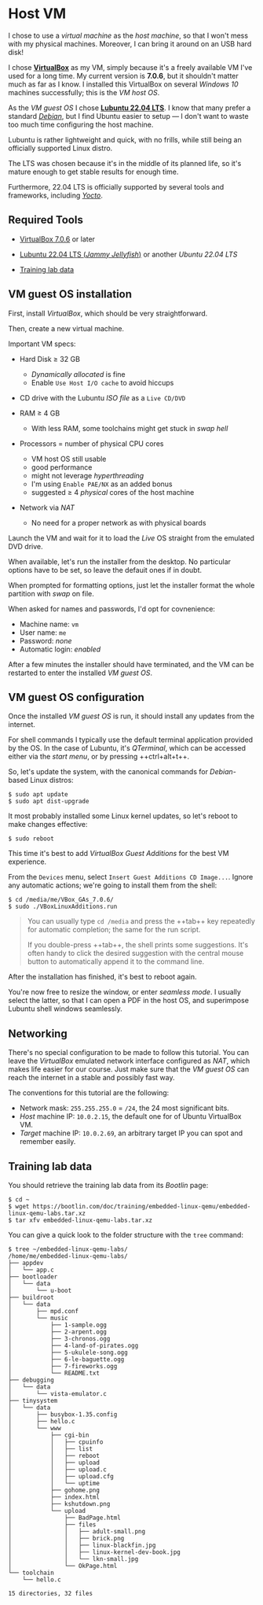 # Host VM

I chose to use a *virtual machine* as the *host machine*, so that I won't mess with my physical machines.
Moreover, I can bring it around on an USB hard disk!

I chose
[**VirtualBox**](https://www.virtualbox.org)
as my VM, simply because it's a freely available VM I've used for a long time.
My current version is **7.0.6**, but it shouldn't matter much as far as I know.
I installed this VirtualBox on several *Windows 10* machines successfully; this is the *VM host OS*.

As the *VM guest OS* I chose
[**Lubuntu 22.04 LTS**](https://lubuntu.me/).
I know that many prefer a standard [*Debian*](https://www.debian.org/),
but I find Ubuntu easier to setup &mdash; I don't want to waste too much time configuring  the host machine.

Lubuntu is rather lightweight and quick, with no frills, while still being an officially supported Linux distro.

The LTS was chosen because it's in the middle of its planned life, so it's mature enough to get stable results for enough time.

Furthermore, 22.04 LTS is officially supported by several tools and frameworks, including
[*Yocto*](https://docs.yoctoproject.org/ref-manual/system-requirements.html).


## Required Tools

* [VirtualBox 7.0.6](https://www.virtualbox.org/wiki/Downloads)
  or later

* [Lubuntu 22.04 LTS (*Jammy Jellyfish*)](https://cdimage.ubuntu.com/lubuntu/releases/22.04/release/)
  or another *Ubuntu 22.04 LTS*

* [Training lab data](https://bootlin.com/doc/training/embedded-linux-qemu/embedded-linux-qemu-labs.tar.xz)


## VM guest OS installation

First, install *VirtualBox*, which should be very straightforward.

Then, create a new virtual machine.

Important VM specs:

* Hard Disk &ge; 32 GB
    * *Dynamically allocated* is fine
    * Enable `Use Host I/O cache` to avoid hiccups

* CD drive with the Lubuntu *ISO file* as a `Live CD/DVD`

* RAM &ge; 4 GB
    * With less RAM, some toolchains might get stuck in *swap hell*

* Processors = number of physical CPU cores
    * VM host OS still usable
    * good performance
    * might not leverage *hyperthreading*
    * I'm using `Enable PAE/NX` as an added bonus
    * suggested &ge; 4 *physical* cores of the host machine

* Network via *NAT*
    * No need for a proper network as with physical boards

Launch the VM and wait for it to load the *Live* OS straight from the emulated DVD drive.

When available, let's run the installer from the desktop.
No particular options have to be set, so leave the defauit ones if in doubt.

When prompted for formatting options, just let the installer format the whole partition with *swap* on file.

When asked for names and passwords, I'd opt for covnenience:

* Machine name: `vm`
* User name: `me`
* Password: *none*
* Automatic login: *enabled*

After a few minutes the installer should have terminated, and the VM can be restarted to enter the installed *VM guest OS*.


## VM guest OS configuration

Once the installed *VM guest OS* is run, it should install any updates from the internet.

For shell commands I typically use the default terminal application provided by the OS.
In the case of Lubuntu, it's *QTerminal*, which can be accessed either via the *start menu*, or by pressing ++ctrl+alt+t++.

So, let's update the system, with the canonical commands for *Debian*-based Linux distros:

```console
$ sudo apt update
$ sudo apt dist-upgrade
```

It most probably installed some Linux kernel updates, so let's reboot to make changes effective:

```console
$ sudo reboot
```

This time it's best to add *VirtualBox Guest Additions* for the best VM experience.

From the `Devices` menu, select `Insert Guest Additions CD Image...`.
Ignore any automatic actions; we're going to install them from the shell:

```console
$ cd /media/me/VBox_GAs_7.0.6/
$ sudo ./VBoxLinuxAdditions.run
```

> You can usually type `cd /media` and press the ++tab++ key repeatedly for automatic completion; the same for the run script.
>
> If you double-press ++tab++, the shell prints some suggestions. It's often handy to click the desired suggestion with the central mouse button to automatically append it to the command line.

After the installation has finished, it's best to reboot again.

You're now free to resize the window, or enter *seamless mode*.
I usually select the latter, so that I can open a PDF in the host OS, and superimpose Lubuntu shell windows seamlessly.


## Networking

There's no special configuration to be made to follow this tutorial.
You can leave the *VirtualBox* emulated network interface configured as *NAT*, which makes life easier for our course.
Just make sure that the *VM guest OS* can reach the internet in a stable and possibly fast way.

The conventions for this tutorial are the following:

* Network mask: `255.255.255.0` = `/24`, the 24 most significant bits.
* *Host* machine IP: `10.0.2.15`, the default one for of Ubuntu VirtualBox VM.
* *Target* machine IP: `10.0.2.69`, an arbitrary target IP you can spot and remember easily.


## Training lab data

You should retrieve the training lab data from its *Bootlin* page:

```console
$ cd ~
$ wget https://bootlin.com/doc/training/embedded-linux-qemu/embedded-linux-qemu-labs.tar.xz
$ tar xfv embedded-linux-qemu-labs.tar.xz
```

You can give a quick look to the folder structure with the `tree` command:

```console
$ tree ~/embedded-linux-qemu-labs/
/home/me/embedded-linux-qemu-labs/
├── appdev
│   └── app.c
├── bootloader
│   └── data
│       └── u-boot
├── buildroot
│   └── data
│       ├── mpd.conf
│       └── music
│           ├── 1-sample.ogg
│           ├── 2-arpent.ogg
│           ├── 3-chronos.ogg
│           ├── 4-land-of-pirates.ogg
│           ├── 5-ukulele-song.ogg
│           ├── 6-le-baguette.ogg
│           ├── 7-fireworks.ogg
│           └── README.txt
├── debugging
│   └── data
│       └── vista-emulator.c
├── tinysystem
│   └── data
│       ├── busybox-1.35.config
│       ├── hello.c
│       └── www
│           ├── cgi-bin
│           │   ├── cpuinfo
│           │   ├── list
│           │   ├── reboot
│           │   ├── upload
│           │   ├── upload.c
│           │   ├── upload.cfg
│           │   └── uptime
│           ├── gohome.png
│           ├── index.html
│           ├── kshutdown.png
│           └── upload
│               ├── BadPage.html
│               ├── files
│               │   ├── adult-small.png
│               │   ├── brick.png
│               │   ├── linux-blackfin.jpg
│               │   ├── linux-kernel-dev-book.jpg
│               │   └── lkn-small.jpg
│               └── OkPage.html
└── toolchain
    └── hello.c

15 directories, 32 files
```

